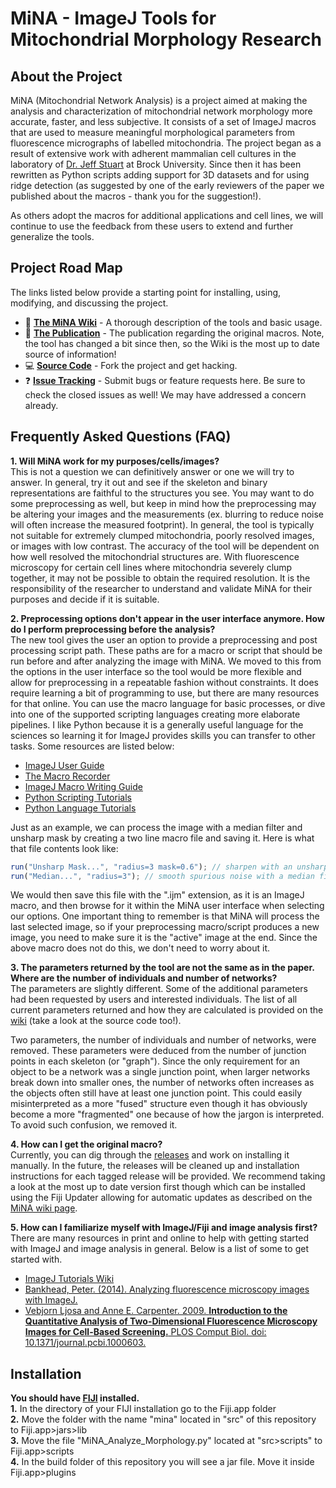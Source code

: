 # MiNA - ImageJ Tools for Mitochondrial Morphology Research

## About the Project
MiNA (Mitochondrial Network Analysis) is a project aimed at making the analysis and characterization of mitochondrial network morphology more accurate, faster, and less subjective. It consists of a set of ImageJ macros that are used to measure meaningful morphological parameters from fluorescence micrographs of labelled mitochondria. The project began as a result of extensive work with adherent mammalian cell cultures in the laboratory of [Dr. Jeff Stuart](https://brocku.ca/mathematics-science/biology/directory/jeff-stuart/) at Brock University. Since then it has been rewritten as Python scripts adding support for 3D datasets and for using ridge detection (as suggested by one of the early reviewers of the paper we published about the macros - thank you for the suggestion!).

As others adopt the macros for additional applications and cell lines, we will continue to use the feedback from these users to extend and further generalize the tools.

## Project Road Map
The links listed below provide a starting point for installing, using, modifying, and discussing the project.

- :microscope: [**The MiNA Wiki**](https://imagej.net/MiNA_-_Mitochondrial_Network_Analysis) - A thorough description of the tools and basic usage.
- :book: [**The Publication**](https://doi.org/10.1016/j.acthis.2017.03.001) - The publication regarding the original macros. Note, the tool has changed a bit since then, so the Wiki is the most up to date source of information!
- :computer: [**Source Code**](https://github.com/StuartLab/MiNA/tree/master) - Fork the project and get hacking.
- :question: [**Issue Tracking**](https://github.com/StuartLab/MiNA/issues) - Submit bugs or feature requests here. Be sure to check the closed issues as well! We may have addressed a concern already.

## Frequently Asked Questions (FAQ)
**1. Will MiNA work for my purposes/cells/images?**<br>
This is not a question we can definitively answer or one we will try to answer. In general, try it out and see if the skeleton and binary representations are faithful to the structures you see. You may want to do some preprocessing as well, but keep in mind how the preprocessing may be altering your images and the measurements (ex. blurring to reduce noise will often increase the measured footprint). In general, the tool is typically not suitable for extremely clumped mitochondria, poorly resolved images, or images with low contrast. The accuracy of the tool will be dependent on how well resolved the mitochondrial structures are. With fluorescence microscopy for certain cell lines where mitochondria severely clump together, it may not be possible to obtain the required resolution. It is the responsibility of the researcher to understand and validate MiNA for their purposes and decide if it is suitable.

**2. Preprocessing options don't appear in the user interface anymore. How do I perform preprocessing before the analysis?**<br>
The new tool gives the user an option to provide a preprocessing and post processing script path. These paths are for a macro or script that should be run before and after analyzing the image with MiNA. We moved to this from the options in the user interface so the tool would be more flexible and allow for preprocessing in a repeatable fashion without constraints. It does require learning a bit of programming to use, but there are many resources for that online. You can use the macro language for basic processes, or dive into one of the supported scripting languages creating more elaborate pipelines. I like Python because it is a generally useful language for the sciences so learning it for ImageJ provides skills you can transfer to other tasks. Some resources are listed below:

- [ImageJ User Guide](https://imagej.nih.gov/ij/docs/guide/user-guide.pdf)
- [The Macro Recorder](https://imagej.net/Introduction_into_Macro_Programming)
- [ImageJ Macro Writing Guide](https://imagej.nih.gov/ij/developer/macro/macros.html)
- [Python Scripting Tutorials](https://imagej.net/Jython_Scripting)
- [Python Language Tutorials](https://docs.python.org/3/tutorial/)

Just as an example, we can process the image with a median filter and unsharp mask by creating a two line macro file and saving it. Here is what that file contents look like:

```javascript
run("Unsharp Mask...", "radius=3 mask=0.6"); // sharpen with an unsharp mask
run("Median...", "radius=3"); // smooth spurious noise with a median filter
```

We would then save this file with the ".ijm" extension, as it is an ImageJ macro, and then browse for it within the MiNA user interface when selecting our options. One important thing to remember is that MiNA will process the last selected image, so if your preprocessing macro/script produces a new image, you need to make sure it is the "active" image at the end. Since the above macro does not do this, we don't need to worry about it.

**3. The parameters returned by the tool are not the same as in the paper. Where are the number of individuals and number of networks?**<br>
The parameters are slightly different. Some of the additional parameters had been requested by users and interested individuals. The list of all current parameters returned and how they are calculated is provided on the [wiki](https://imagej.net/MiNA_-_Mitochondrial_Network_Analysis#Processing_Pipeline_and_Usage) (take a look at the source code too!).

Two parameters, the number of individuals and number of networks, were removed. These parameters were deduced from the number of junction points in each skeleton (or "graph"). Since the only requirement for an object to be a network was a single junction point, when larger networks break down into smaller ones, the number of networks often increases as the objects often still have at least one junction point. This could easily misinterpreted as a more "fused" structure even though it has obviously become a more "fragmented" one because of how the jargon is interpreted. To avoid such confusion, we removed it.

**4. How can I get the original macro?**<br>
Currently, you can dig through the [releases](https://github.com/StuartLab/MiNA/releases) and work on installing it manually. In the future, the releases will be cleaned up and installation instructions for each tagged release will be provided. We recommend taking a look at the most up to date version first though which can be installed using the Fiji Updater allowing for automatic updates as described on the [MiNA wiki page](https://imagej.net/MiNA_-_Mitochondrial_Network_Analysis#Installation).

**5. How can I familiarize myself with ImageJ/Fiji and image analysis first?**<br>
There are many resources in print and online to help with getting started with ImageJ and image analysis in general. Below is a list of some to get started with.

  * [ImageJ Tutorials Wiki](https://imagej.net/Category:Tutorials)
  * [Bankhead, Peter. (2014). Analyzing fluorescence microscopy images with ImageJ.](https://petebankhead.gitbooks.io/imagej-intro/content/)
  * [Vebjorn Ljosa and Anne E. Carpenter. 2009. **Introduction to the Quantitative Analysis of Two-Dimensional Fluorescence Microscopy Images for Cell-Based Screening.** PLOS Comput Biol.  doi: 10.1371/journal.pcbi.1000603.](https://dx.doi.org/10.1371%2Fjournal.pcbi.1000603)
  
 ## Installation
 **You should have [FIJI](https://fiji.sc/) installed.** </br>
 **1.** In the directory of your FIJI installation go to the Fiji.app folder </br>
 **2.** Move the folder with the name "mina" located in "src" of this repository to Fiji.app>jars>lib </br>
 **3.** Move the file "MiNA_Analyze_Morphology.py" located at "src>scripts" to Fiji.app>scripts </br>
 **4.** In the build folder of this repository you will see a jar file. Move it inside Fiji.app>plugins 

 
